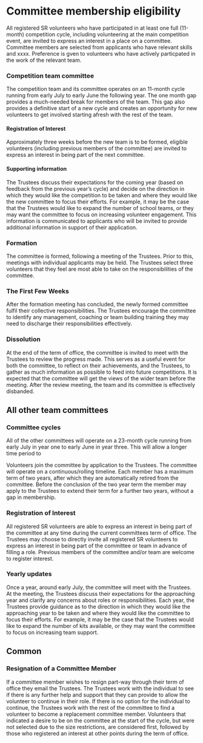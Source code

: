# Committee membership eligibility

All registered SR volunteers who have participated in at least one full (11-month) competition cycle, including volunteering at the main competition event, are invited to express an interest in a place on a committee. Committee members are selected from applicants who have relevant skills and xxxx. Preference is gven to  volunteers who have actively particpated in the work of the relevant team. 

### Competition team committee

The competition team and its committee operates on an 11-month cycle running from early July to early June the following year. The one month gap provides a much-needed break for members of the team. This gap also provides a definitive start of a new cycle and creates an opportunity for new volunteers to get involved starting afresh with the rest of the team.

#### Registration of Interest

Approximately three weeks before the new team is to be formed, eligible volunteers (including previous members of the committee) are invited to express an interest in being part of the next committee.  

#### Supporting information

The Trustees discuss their expectations for the coming year (based on feedback from the previous year’s cycle) and decide on the direction in which they would like the competition to be taken and where they would like the new committee to focus their efforts. For example, it may be the case that the Trustees would like to expand the number of school teams, or they may want the committee to focus on increasing volunteer engagement. This information is communicated to applicants who will be invited to provide additional information in support of their application.

### Formation

The committee is formed, following a meeting of the Trustees. Prior to this, meetings with individual applicants may be held.  The Trustees select three volunteers that they feel are most able to take on the responsibilities of the committee. 

### The First Few Weeks

After the formation meeting has concluded, the newly formed committee fulfil their collective responsibilities. The Trustees encourage the committee to identify any management, coaching or team building training they may need to discharge their responsibilities effectively.

### Dissolution

At the end of the term of office, the committee is invited to meet with the Trustees to review the progress made. This serves as a useful event for both the committee, to reflect on their achievements, and the Trustees, to gather as much information as possible to feed into future competitions. It is expected that the committee will get the views of the wider team before the meeting. After the review meeting, the team and its committee is effectively disbanded.

## All other team committees

### Committee cycles

All of the other committees will operate on a 23-month cycle running from early July in year one to early June in year three. This will allow a longer time period to 

Volunteers join the committee by application to the Trustees. The committee will operate on a continuous/rolling timeline. Each member has a maximum term of two years, after which they are automatically retired from the committee. Before the conclusion of the two year term the member may apply to the Trustees to extend their term for a further two years, without a gap in membership.

### Registration of Interest

All registered SR volunteers are able to express an interest in being part of the committee at any time during the current committees term of office. The Trustees may choose to directly invite all registered SR volunteers to express an interest in being part of the committee or team in advance of filling a role. Previous members of the committee and/or team are welcome to register interest. 

### Yearly updates

Once a year, around early July, the committee will meet with the Trustees. At the meeting, the Trustees discuss their expectations for the approaching year and clarify any concerns about roles or responsibilities. Each year, the Trustees provide guidance as to the direction in which they would like the approaching year to be taken and where they would like the committee to focus their efforts. For example, it may be the case that the Trustees would like to expand the number of kits available, or they may want the committee to focus on increasing team support.

## Common

### Resignation of a Committee Member

If a committee member wishes to resign part-way through their term of office they email the Trustees. The Trustees work with the individual to see if there is any further help and support that they can provide to allow the volunteer  to continue in their role. If there is no option for the individual to continue, the Trustees work with the rest of the committee to find a volunteer to become a replacement committee member. Volunteers that indicated a desire to be on the committee at the start of the cycle, but were not selected due to the size restrictions, are considered first, followed by those who registered an interest at other points during the term of office.
